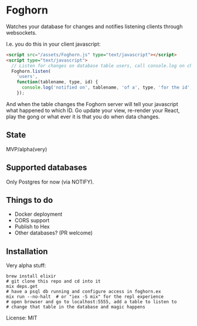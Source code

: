 # Foghorn

Watches your database for changes and notifies listening clients through websockets.

I.e. you do this in your client javascript:
```html
<script src="/assets/Foghorn.js" type="text/javascript"></script>
<script type="text/javascript">
  // Listen for changes on database table users, call console.log on changes
  Foghorn.listen(
    'users',
    function(tablename, type, id) {
      console.log('notified on', tablename, 'of a', type, 'for the id', id);
    });
```

And when the table changes the Foghorn server will tell your javascript what happened to which ID. Go update your view,
re-render your React, play the gong or what ever it is that you do when data changes.

## State

MVP/alpha(very)

## Supported databases

Only Postgres for now (via NOTIFY).

## Things to do

- Docker deployment
- CORS support
- Publish to Hex
- Other databases? (PR welcome)


## Installation

Very alpha stuff:

```
brew install elixir
# git clone this repo and cd into it
mix deps.get
# have a psql db running and configure access in foghorn.ex
mix run --no-halt  # or "iex -S mix" for the repl experience
# open browser and go to localhost:5555, add a table to listen to
# change that table in the database and magic happens
```



License: MIT